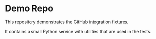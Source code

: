 # Demo Repo

This repository demonstrates the GitHub integration fixtures.

It contains a small Python service with utilities that are used in the tests.
